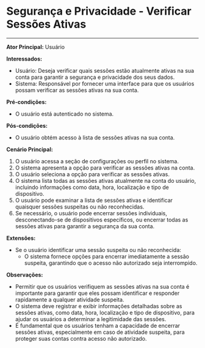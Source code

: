 # Segurança e Privacidade - Verificar Sessões Ativas
____

**Ator Principal:** Usuário

**Interessados:**
- Usuário: Deseja verificar quais sessões estão atualmente ativas na sua conta para garantir a segurança e privacidade dos seus dados.
- Sistema: Responsável por fornecer uma interface para que os usuários possam verificar as sessões ativas na sua conta.

**Pré-condições:**
- O usuário está autenticado no sistema.

**Pós-condições:**
- O usuário obtém acesso à lista de sessões ativas na sua conta.

**Cenário Principal:**
1. O usuário acessa a seção de configurações ou perfil no sistema.
2. O sistema apresenta a opção para verificar as sessões ativas na conta.
3. O usuário seleciona a opção para verificar as sessões ativas.
4. O sistema lista todas as sessões ativas atualmente na conta do usuário, incluindo informações como data, hora, localização e tipo de dispositivo.
5. O usuário pode examinar a lista de sessões ativas e identificar quaisquer sessões suspeitas ou não reconhecidas.
6. Se necessário, o usuário pode encerrar sessões individuais, desconectando-se de dispositivos específicos, ou encerrar todas as sessões ativas para garantir a segurança da sua conta.

**Extensões:**
- Se o usuário identificar uma sessão suspeita ou não reconhecida:
    - O sistema fornece opções para encerrar imediatamente a sessão suspeita, garantindo que o acesso não autorizado seja interrompido.

**Observações:**
- Permitir que os usuários verifiquem as sessões ativas na sua conta é importante para garantir que eles possam identificar e responder rapidamente a qualquer atividade suspeita.
- O sistema deve registrar e exibir informações detalhadas sobre as sessões ativas, como data, hora, localização e tipo de dispositivo, para ajudar os usuários a determinar a legitimidade das sessões.
- É fundamental que os usuários tenham a capacidade de encerrar sessões ativas, especialmente em caso de atividade suspeita, para proteger suas contas contra acesso não autorizado.
